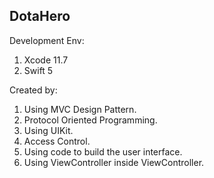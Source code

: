 ## DotaHero

Development Env: 
1. Xcode 11.7
2. Swift 5

Created by: 
1. Using MVC Design Pattern.
2. Protocol Oriented Programming.
3. Using UIKit.
4. Access Control.
5. Using code to build the user interface.
6. Using ViewController inside ViewController.
